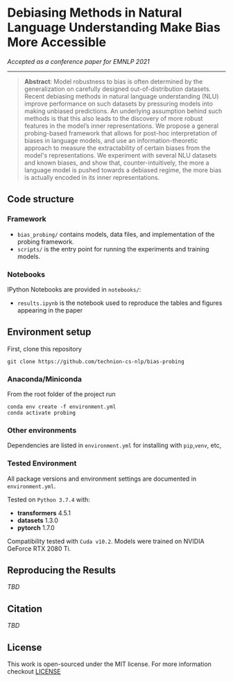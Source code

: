 # Debiasing Methods in Natural Language Understanding Make Bias More Accessible

_Accepted as a conference paper for EMNLP 2021_

---
> **Abstract**: Model robustness to bias is often determined by the generalization 
> on carefully designed out-of-distribution datasets. 
> Recent debiasing methods in natural language understanding (NLU) improve performance 
> on such datasets by pressuring models into making unbiased predictions. 
> An underlying assumption behind such methods is that this also leads to the discovery 
> of more robust features in the model’s inner representations. 
> We propose a general probing-based framework that allows for post-hoc 
> interpretation of biases in language models, and use an information-theoretic 
> approach to measure the extractability of certain biases from the model's representations. 
> We experiment with several NLU datasets and known biases, and show that, counter-intuitively, 
> the more a language model is pushed towards a debiased regime, the more bias is actually encoded 
> in its inner representations. 

## Code structure

### Framework

* `bias_probing/` contains models, data files, and implementation of the probing framework.
* `scripts/` is the entry point for running the experiments and training models.

### Notebooks

IPython Notebooks are provided in `notebooks/`:
* `results.ipynb` is the notebook used to reproduce the tables and figures appearing in the paper

## Environment setup

First, clone this repository
```shell script
git clone https://github.com/technion-cs-nlp/bias-probing
```

### Anaconda/Miniconda

From the root folder of the project run
```
conda env create -f environment.yml
conda activate probing
```

### Other environments

Dependencies are listed in `environment.yml` for installing with `pip`,`venv`, etc,

### Tested Environment
All package versions and environment settings are documented in `environment.yml`.

Tested on `Python 3.7.4` with:
* **transformers** 4.5.1
* **datasets** 1.3.0
* **pytorch** 1.7.0

Compatibility tested with `Cuda v10.2`. Models were trained on NVIDIA GeForce RTX 2080 Ti.

## Reproducing the Results

_TBD_

## Citation

_TBD_

## License

This work is open-sourced under the MIT license. For more information checkout [LICENSE](LICENSE.md)



